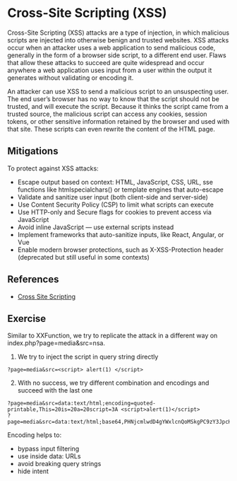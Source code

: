 # Cross-Site Scripting (XSS)

Cross-Site Scripting (XSS) attacks are a type of injection, in which malicious scripts are injected into otherwise benign and trusted websites. XSS attacks occur when an attacker uses a web application to send malicious code, generally in the form of a browser side script, to a different end user. Flaws that allow these attacks to succeed are quite widespread and occur anywhere a web application uses input from a user within the output it generates without validating or encoding it.

An attacker can use XSS to send a malicious script to an unsuspecting user. The end user’s browser has no way to know that the script should not be trusted, and will execute the script. Because it thinks the script came from a trusted source, the malicious script can access any cookies, session tokens, or other sensitive information retained by the browser and used with that site. These scripts can even rewrite the content of the HTML page.

## Mitigations

To protect against XSS attacks:
- Escape output based on context: HTML, JavaScript, CSS, URL, sse functions like htmlspecialchars() or template engines that auto-escape
- Validate and sanitize user input (both client-side and server-side)
- Use Content Security Policy (CSP) to limit what scripts can execute
- Use HTTP-only and Secure flags for cookies to prevent access via JavaScript
- Avoid inline JavaScript — use external scripts instead
- Implement frameworks that auto-sanitize inputs, like React, Angular, or Vue
- Enable modern browser protections, such as X-XSS-Protection header (deprecated but still useful in some contexts)

## References
- [Cross Site Scripting](https://owasp.org/www-community/attacks/xss/)

## Exercise

Similar to XXFunction, we try to replicate the attack in a different way on index.php?page=media&src=nsa.

1. We try to inject the script in query string directly
```
?page=media&src=<script> alert(1) </script>
```

2. With no success, we try different combination and encodings and succeed with the last one
```
?page=media&src=data:text/html;encoding=quoted-printable,This=20is=20a=20script=3A <script>alert(1)</script> 
?page=media&src=data:text/html;base64,PHNjcmlwdD4gYWxlcnQoMSkgPC9zY3JpcHQ+
```
Encoding helps to:
- bypass input filtering
- use inside data: URLs
- avoid breaking query strings
- hide intent